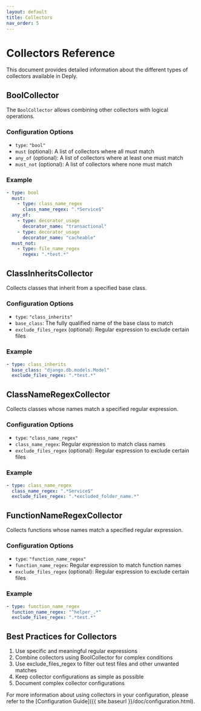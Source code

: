 ```yaml
---
layout: default
title: Collectors
nav_order: 5
---
```


# Collectors Reference

This document provides detailed information about the different types of collectors available in Deply.

## BoolCollector

The `BoolCollector` allows combining other collectors with logical operations.

### Configuration Options

- `type`: `"bool"`
- `must` (optional): A list of collectors where all must match
- `any_of` (optional): A list of collectors where at least one must match
- `must_not` (optional): A list of collectors where none must match

### Example

```yaml
- type: bool
  must:
    - type: class_name_regex
      class_name_regex: ".*Service$"
  any_of:
    - type: decorator_usage
      decorator_name: "transactional"
    - type: decorator_usage
      decorator_name: "cacheable"
  must_not:
    - type: file_name_regex
      regex: ".*test.*"
```

## ClassInheritsCollector

Collects classes that inherit from a specified base class.

### Configuration Options

- `type`: `"class_inherits"`
- `base_class`: The fully qualified name of the base class to match
- `exclude_files_regex` (optional): Regular expression to exclude certain files

### Example

```yaml
- type: class_inherits
  base_class: "django.db.models.Model"
  exclude_files_regex: ".*test.*"
```

## ClassNameRegexCollector

Collects classes whose names match a specified regular expression.

### Configuration Options

- `type`: `"class_name_regex"`
- `class_name_regex`: Regular expression to match class names
- `exclude_files_regex` (optional): Regular expression to exclude certain files

### Example

```yaml
- type: class_name_regex
  class_name_regex: ".*Service$"
  exclude_files_regex: ".*excluded_folder_name.*"
```

## FunctionNameRegexCollector

Collects functions whose names match a specified regular expression.

### Configuration Options

- `type`: `"function_name_regex"`
- `function_name_regex`: Regular expression to match function names
- `exclude_files_regex` (optional): Regular expression to exclude certain files

### Example

```yaml
- type: function_name_regex
  function_name_regex: "^helper_.*"
  exclude_files_regex: ".*test.*"
```

## Best Practices for Collectors

1. Use specific and meaningful regular expressions
2. Combine collectors using BoolCollector for complex conditions
3. Use exclude_files_regex to filter out test files and other unwanted matches
4. Keep collector configurations as simple as possible
5. Document complex collector configurations

For more information about using collectors in your configuration, please refer to the [Configuration Guide]({{ site.baseurl }}/doc/configuration.html).

